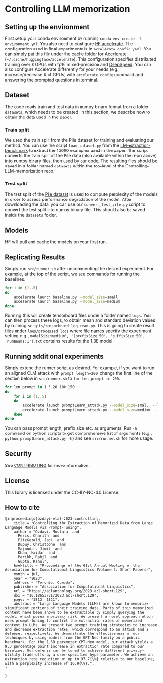 
# Controlling LLM memorization

## Setting up the environment
First setup your conda environment by running `conda env create -f environment.yml`.
You also need to configure [HF accelerate](https://huggingface.co/docs/accelerate/index).
The configuration used in final experiments is in `accelerate_config.yaml`. You can simply
put this file under the cache folder for Accelerate (`~/.cache/huggingface/accelerate`).
This configuration specifies distributed training over 8 GPUs with fp16 mixed-precision and [DeepSpeed](https://github.com/microsoft/DeepSpeed).
You can also configure Accelerate differently for your needs (e.g., increase/decrease # of GPUs)
with `accelerate config` command and answering the prompted questions in terminal.


## Dataset
The code reads train and test data in numpy binary format from a folder `datasets`, which needs to be created. In this section, we describe how to obtain the data used in the paper.

### Train split
We used the train split from the Pile dataset for training and evaluating our method.
You can use the script `load_dataset.py` from the [LM-extraction-benchmark](https://github.com/google-research/lm-extraction-benchmark) to extract the 15000 examples used in the paper. The script converts the train split of the Pile data (also available within the repo above) into numpy binary files, then used by our code. The resulting files should be saved in a folder named `datasets` within the top-level of the Controlling-LLM-memorization repo.

### Test split
The test split of the [Pile dataset](https://pile.eleuther.ai/) is used to compute perplexity of the models in order to assess performance degradation of the model. After downloading the data, you can use our `convert_test_pile.py` script to convert the test split into numpy binary file. This should also be saved inside the `datasets` folder.

## Models
HF will pull and cache the models on your first run.

## Replicating Results
Simply run `src/runner.sh` after uncommenting the desired experiment. For example, at the top of the script, we see commands for running
the baselines.
```bash
for i in {1..5}
do
    accelerate launch baseline.py --model_size=small 
    accelerate launch baseline.py --model_size=medium
done
```
Running this will create tensorboard files under a folder named `logs`. You can then process
these logs, to obtain mean and standard deviation values by running `scripts/tensorboard_log_read.py`.
This is going to create result files under `logs/processed_logs` where file names specify the experiment setting 
e.g., `modelSize:medium', '(prefixSize:50', 'suffixSize:50', 'numBeams:1').txt` contains results for the 1.3B model.


## Running additional experiments
Simply extend the runner script as desired. For example, if you want to run an aligned CLM attack
with `prompt length=200`, change the first line of the section below in `src/runner.sh` to `for len_prompt in 200`.
```bash
for len_prompt in 1 5 20 100 150
do
    for i in {1..5}
    do
        accelerate launch promptLearn_attack.py --model_size=small  --len_prompt=$len_prompt
        accelerate launch promptLearn_attack.py --model_size=medium  --len_prompt=$len_prompt
    done
done
```
You can pass prompt length, prefix size etc. as arguments. Run `-h` command on python scripts to get comprehensive list
of arguments (e.g., `python promptLearn_attack.py -h`) and see `src/runner.sh` for more usage.


## Security

See [CONTRIBUTING](CONTRIBUTING.md#security-issue-notifications) for more information.

## License

This library is licensed under the CC-BY-NC-4.0 License.

## How to cite
```
@inproceedings{ozdayi-etal-2023-controlling,
    title = "Controlling the Extraction of Memorized Data from Large Language Models via Prompt-Tuning",
    author = "Ozdayi, Mustafa  and
      Peris, Charith  and
      FitzGerald, Jack  and
      Dupuy, Christophe  and
      Majmudar, Jimit  and
      Khan, Haidar  and
      Parikh, Rahil  and
      Gupta, Rahul",
    booktitle = "Proceedings of the 61st Annual Meeting of the Association for Computational Linguistics (Volume 2: Short Papers)",
    month = jul,
    year = "2023",
    address = "Toronto, Canada",
    publisher = "Association for Computational Linguistics",
    url = "https://aclanthology.org/2023.acl-short.129",
    doi = "10.18653/v1/2023.acl-short.129",
    pages = "1512--1521",
    abstract = "Large Language Models (LLMs) are known to memorize significant portions of their training data. Parts of this memorized content have been shown to be extractable by simply querying the model, which poses a privacy risk. We present a novel approach which uses prompt-tuning to control the extraction rates of memorized content in LLMs. We present two prompt training strategies to increase and decrease extraction rates, which correspond to an attack and a defense, respectively. We demonstrate the effectiveness of our techniques by using models from the GPT-Neo family on a public benchmark. For the 1.3B parameter GPT-Neo model, our attack yields a 9.3 percentage point increase in extraction rate compared to our baseline. Our defense can be tuned to achieve different privacy-utility trade-offs by a user-specified hyperparameter. We achieve an extraction rate reduction of up to 97.7{\%} relative to our baseline, with a perplexity increase of 16.9{\%}.",
}

}
```
